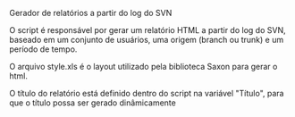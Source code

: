 Gerador de relatórios a partir do log do SVN

O script é  responsável por gerar um relatório HTML a partir do log do SVN, baseado em um conjunto de usuários, uma origem (branch ou trunk) e um período de tempo.

O arquivo style.xls é o layout utilizado pela biblioteca Saxon para gerar o html. 

O título do relatório está definido dentro do script na variável "Título", para que o título possa ser gerado dinâmicamente


